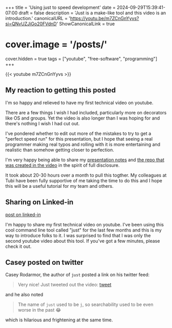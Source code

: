 +++
title = 'Using just to speed development'
date = 2024-09-29T15:39:41-07:00
draft = false
description = 'Just is a make-like tool and this video is an introduction.'
canonicalURL = 'https://youtu.be/m7ZCnGnYyvs?si=QNvUZJiGo20FVdnD'
ShowCanonicalLink = true
# cover.image = '/posts/'
cover.hidden = true
tags = ["youtube", "free-software", "programming"]
+++

{{< youtube m7ZCnGnYyvs >}}

## My reaction to getting this posted

I'm so happy and relieved to have my first technical video on youtube.

There are a few things I wish I had included, particularly more on decorators
like OS and groups.  Yet the video is also longer than I was hoping for and
there's nothing I wish I had cut out.

I've pondered whether to edit out more of the mistakes to try to get a
"perfect speed run" for this presentation, but I hope that seeing a real
programmer making real typos and rolling with it is more entertaining
and realistic than somehow getting closer to perfection.

I'm very happy being able to share my
[presentation notes](https://github.com/chicks-net/presentation-notes/tree/main/just-intro)
and [the repo that was created in the video](https://github.com/chicks-net/just-demo3)
in the spirit of full disclosure.

It took about 20-30 hours over a month to pull this togther.  My colleagues at Tubi
have been fully supportive of me taking the time to do this and I hope this will be a
useful tutorial for my team and others.

## Sharing on Linked-in

[post on linked-in](https://www.linkedin.com/feed/update/urn:li:share:7246610119600324608/)

I'm happy to share my first technical video on youtube. I've been using this cool command line tool
called "just" for the last few months and this is my way to introduce folks to it. I was surprised
to find that I was only the second youtube video about this tool. If you've got a few minutes,
please check it out.

## Casey posted on twitter

Casey Rodarmor, the author of `just` posted a link on his twitter feed:

> Very nice! Just tweeted out the video: [tweet](https://x.com/rodarmor/status/1840856340450943480)

and he also noted

> The name of `just` used to be `j`, so searchability used to be even worse in the past 😂

which is hilarious and frightening at the same time.
